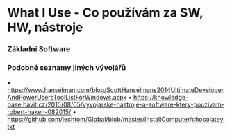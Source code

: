 # What I Use - Co používám za SW, HW, nástroje

### Základní Software






### Podobné seznamy jiných vývojářů
•	https://www.hanselman.com/blog/ScottHanselmans2014UltimateDeveloperAndPowerUsersToolListForWindows.aspx 
•	https://knowledge-base.havit.cz/2015/08/05/vyvojarske-nastroje-a-software-ktery-pouzivam-robert-haken-082015/ 
•	https://github.com/jechtom/Global/blob/master/InstallComputer/chocolatey.txt 

<!--stackedit_data:
eyJoaXN0b3J5IjpbLTE1NzU3MjEzNjhdfQ==
-->
